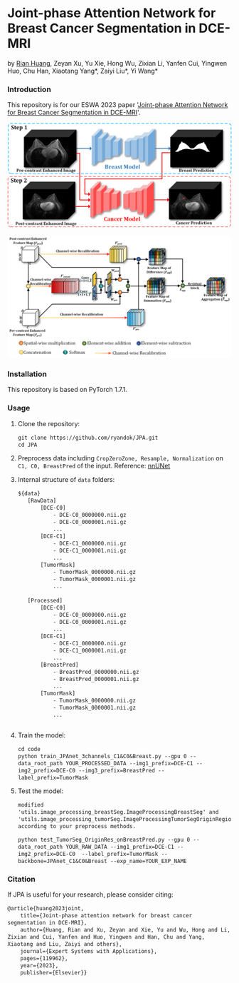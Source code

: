 # Joint-phase Attention Network for Breast Cancer Segmentation in DCE-MRI
by [Rian Huang](https://github.com/ryandok), Zeyan Xu, Yu Xie, Hong Wu, Zixian Li, Yanfen Cui, Yingwen Huo, Chu Han, Xiaotang Yang*, Zaiyi Liu*, Yi Wang*


### Introduction

This repository is for our ESWA 2023 paper '[Joint-phase Attention Network for Breast Cancer Segmentation in DCE-MRI](https://www.sciencedirect.com/science/article/pii/S0957417423004645)'. 

![Overview](figure/Overview.png)

![JPAmodule](figure/JPAmodule.png)


### Installation
This repository is based on PyTorch 1.7.1.



### Usage

1. Clone the repository:
   ```shell
   git clone https://github.com/ryandok/JPA.git
   cd JPA
   ```
2. Preprocess data including `CropZeroZone, Resample, Normalization` on `C1, C0, BreastPred` of the input.
Reference: [nnUNet](https://github.com/MIC-DKFZ/nnUNet)

   
3. Internal structure of `data` folders:
    ```text
    ${data}
       [RawData]
           [DCE-C0]
               - DCE-C0_0000000.nii.gz
               - DCE-C0_0000001.nii.gz
               ...
           [DCE-C1]
               - DCE-C1_0000000.nii.gz
               - DCE-C1_0000001.nii.gz
               ...
           [TumorMask]
               - TumorMask_0000000.nii.gz
               - TumorMask_0000001.nii.gz
               ...
       
       [Processed]
           [DCE-C0]
               - DCE-C0_0000000.nii.gz
               - DCE-C0_0000001.nii.gz
               ...
           [DCE-C1]
               - DCE-C1_0000000.nii.gz
               - DCE-C1_0000001.nii.gz
               ...
           [BreastPred]
               - BreastPred_0000000.nii.gz
               - BreastPred_0000001.nii.gz
               ...
           [TumorMask]
               - TumorMask_0000000.nii.gz
               - TumorMask_0000001.nii.gz
               ...
           
    ```
   
4. Train the model:
   ```shell
   cd code
   python train_JPAnet_3channels_C1&C0&Breast.py --gpu 0 --data_root_path YOUR_PROCESSED_DATA --img1_prefix=DCE-C1 --img2_prefix=DCE-C0 --img3_prefix=BreastPred --label_prefix=TumorMask
   ```

5. Test the model:
   ```text
   modified 
   'utils.image_processing_breastSeg.ImageProcessingBreastSeg' and
   'utils.image_processing_tumorSeg.ImageProcessingTumorSegOriginRegion'
   according to your preprocess methods.
    ```
   
    ```shell
   python test_TumorSeg_OriginRes_onBreastPred.py --gpu 0 --data_root_path YOUR_RAW_DATA --img1_prefix=DCE-C1 --img2_prefix=DCE-C0  --label_prefix=TumorMask --backbone=JPAnet_C1&C0&Breast --exp_name=YOUR_EXP_NAME
    ```
   


### Citation

If JPA is useful for your research, please consider citing:

    @article{huang2023joint,
        title={Joint-phase attention network for breast cancer segmentation in DCE-MRI},
        author={Huang, Rian and Xu, Zeyan and Xie, Yu and Wu, Hong and Li, Zixian and Cui, Yanfen and Huo, Yingwen and Han, Chu and Yang, Xiaotang and Liu, Zaiyi and others},
        journal={Expert Systems with Applications},
        pages={119962},
        year={2023},
        publisher={Elsevier}}





